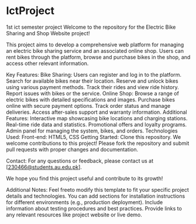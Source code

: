 # IctProject
1st ict semester project 
Welcome to the repository for the Electric Bike Sharing and Shop Website project!

This project aims to develop a comprehensive web platform for managing an electric bike sharing service and an associated online shop. Users can rent bikes through the platform, browse and purchase bikes in the shop, and access other relevant information.

Key Features:
Bike Sharing:
Users can register and log in to the platform.
Search for available bikes near their location.
Reserve and unlock bikes using various payment methods.
Track their rides and view ride history.
Report issues with bikes or the service.
Online Shop:
Browse a range of electric bikes with detailed specifications and images.
Purchase bikes online with secure payment options.
Track order status and manage deliveries.
Access after-sales support and warranty information.
Additional Features:
Interactive map showcasing bike locations and charging stations.
Real-time ride data and statistics.
Promotional offers and loyalty programs.
Admin panel for managing the system, bikes, and orders.
Technologies Used:
Front-end: HTML5, CSS
Getting Started:
Clone this repository.
We welcome contributions to this project! Please fork the repository and submit pull requests with proper changes and documentation.

Contact:
For any questions or feedback, please contact us at [230466@students.au.edu.pk].

We hope you find this project useful and contribute to its growth!

Additional Notes:
Feel freeto modify this template to fit your specific project details and technologies.
You can add sections for installation instructions for different environments (e.g., production deployment).
Include information about testing procedures and best practices.
Provide links to any relevant resources like project website or live demo.
